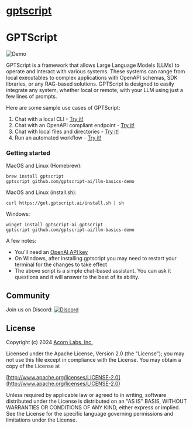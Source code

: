 # [gptscript](https://github.com/gptscript-ai/gptscript)

# GPTScript

![Demo](docs/static/img/demo.gif)

GPTScript is a framework that allows Large Language Models (LLMs) to operate and interact with various systems. These systems can range from local executables to complex applications with OpenAPI schemas, SDK libraries, or any RAG-based solutions. GPTScript is designed to easily integrate any system, whether local or remote, with your LLM using just a few lines of prompts.

Here are some sample use cases of GPTScript:
1. Chat with a local CLI - [Try it!](https://docs.gptscript.ai/examples/cli)
2. Chat with an OpenAPI compliant endpoint - [Try it!](https://docs.gptscript.ai/examples/api)
3. Chat with local files and directories - [Try it!](https://docs.gptscript.ai/examples/local-files)
4. Run an automated workflow - [Try it!](https://docs.gptscript.ai/examples/workflow)


### Getting started
MacOS and Linux (Homebrew):
```
brew install gptscript 
gptscript github.com/gptscript-ai/llm-basics-demo
```

MacOS and Linux (install.sh):
```
curl https://get.gptscript.ai/install.sh | sh
```

Windows:
```
winget install gptscript-ai.gptscript
gptscript github.com/gptscript-ai/llm-basics-demo
```

A few notes:
- You'll need an [OpenAI API key](https://help.openai.com/en/articles/4936850-where-do-i-find-my-openai-api-key)
- On Windows, after installing gptscript you may need to restart your terminal for the changes to take effect
- The above script is a simple chat-based assistant. You can ask it questions and it will answer to the best of its ability.

## Community

Join us on Discord: [![Discord](https://img.shields.io/discord/1204558420984864829?label=Discord)](https://discord.gg/9sSf4UyAMC)

## License

Copyright (c) 2024 [Acorn Labs, Inc.](http://acorn.io)

Licensed under the Apache License, Version 2.0 (the "License");
you may not use this file except in compliance with the License.
You may obtain a copy of the License at

[http://www.apache.org/licenses/LICENSE-2.0](http://www.apache.org/licenses/LICENSE-2.0)

Unless required by applicable law or agreed to in writing, software
distributed under the License is distributed on an "AS IS" BASIS,
WITHOUT WARRANTIES OR CONDITIONS OF ANY KIND, either express or implied.
See the License for the specific language governing permissions and
limitations under the License.
